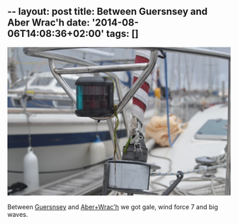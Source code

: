 --
layout: post
title: Between Guersnsey and Aber Wrac'h
date: '2014-08-06T14:08:36+02:00'
tags: []
---
![Between Guersnsey and Aber Wrac'h](/files/tumblr_n9vwecRU3Z1tq106bo1_1280.jpg)


Between [Guersnsey](https://www.google.com/maps/place/Guernsey/@49.4630654,-2.5881123,13z/data=!3m1!4b1!4m2!3m1!1s0x480d20e4f4bfb3ed:0x990ad58a5d0d9899) and [Aber+Wrac'h](https://www.google.com/maps/place/Aber+Wrac%27h,+Land%C3%A9da,+France/@48.5969434,-4.562222,15z/data=!3m1!4b1!4m2!3m1!1s0x4816a0e65b56fbb7:0x2d08cd5b13987034) we got gale, wind force 7 and big waves.

